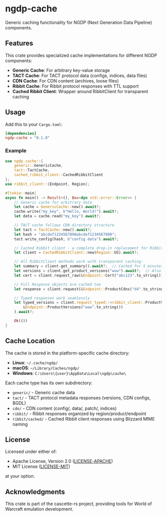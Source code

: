 # ngdp-cache

Generic caching functionality for NGDP (Next Generation Data Pipeline) components.

## Features

This crate provides specialized cache implementations for different NGDP components:

- **Generic Cache**: For arbitrary key-value storage
- **TACT Cache**: For TACT protocol data (configs, indices, data files)
- **CDN Cache**: For CDN content (archives, loose files)
- **Ribbit Cache**: For Ribbit protocol responses with TTL support
- **Cached Ribbit Client**: Wrapper around RibbitClient for transparent caching

## Usage

Add this to your `Cargo.toml`:

```toml
[dependencies]
ngdp-cache = "0.1.0"
```

### Example

```rust
use ngdp_cache::{
    generic::GenericCache,
    tact::TactCache,
    cached_ribbit_client::CachedRibbitClient
};
use ribbit_client::{Endpoint, Region};

#[tokio::main]
async fn main() -> Result<(), Box<dyn std::error::Error>> {
    // Generic cache for arbitrary data
    let cache = GenericCache::new().await?;
    cache.write("my_key", b"Hello, World!").await?;
    let data = cache.read("my_key").await?;

    // TACT cache follows CDN directory structure
    let tact = TactCache::new().await?;
    let hash = "abcdef1234567890abcdef1234567890";
    tact.write_config(hash, b"config data").await?;

    // Cached Ribbit client - a complete drop-in replacement for RibbitClient
    let client = CachedRibbitClient::new(Region::US).await?;

    // All RibbitClient methods work with transparent caching:
    let summary = client.get_summary().await?;  // Cached for 5 minutes
    let versions = client.get_product_versions("wow").await?;  // Also cached
    let cert = client.request_raw(&Endpoint::Cert("abc123".to_string())).await?;  // Cached for 30 days

    // Full Response objects are cached too
    let response = client.request(&Endpoint::ProductCdns("d4".to_string())).await?;

    // Typed responses work seamlessly
    let typed_versions = client.request_typed::<ribbit_client::ProductVersionsResponse>(
        &Endpoint::ProductVersions("wow".to_string())
    ).await?;

    Ok(())
}
```

## Cache Location

The cache is stored in the platform-specific cache directory:

- **Linux**: `~/.cache/ngdp/`
- **macOS**: `~/Library/Caches/ngdp/`
- **Windows**: `C:\Users\{user}\AppData\Local\ngdp\cache\`

Each cache type has its own subdirectory:

- `generic/` - Generic cache data
- `tact/` - TACT protocol metadata responses (versions, CDN configs, BGDL)
- `cdn/` - CDN content (config/, data/, patch/, indices)
- `ribbit/` - Ribbit responses organized by region/product/endpoint
- `ribbit/cached/` - Cached Ribbit client responses using Blizzard MIME naming

## License

Licensed under either of:

- Apache License, Version 2.0 ([LICENSE-APACHE](../LICENSE-APACHE))
- MIT License ([LICENSE-MIT](../LICENSE-MIT))

at your option.

## Acknowledgments

This crate is part of the cascette-rs project, providing tools for World of Warcraft
emulation development.
